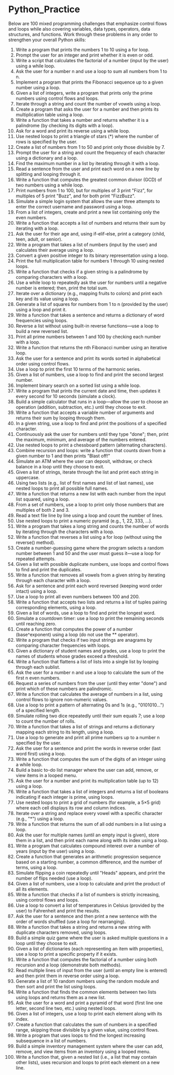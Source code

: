 # Python_Practice

Below are 100 mixed programming challenges that emphasize control flows and loops while also covering variables, data types, operators, data structures, and functions. Work through these problems in any order to strengthen your overall Python skills:

1. Write a program that prints the numbers 1 to 10 using a for loop.
2. Prompt the user for an integer and print whether it is even or odd.
3. Write a script that calculates the factorial of a number (input by the user) using a while loop.
4. Ask the user for a number n and use a loop to sum all numbers from 1 to n.
5. Implement a program that prints the Fibonacci sequence up to a given number using a loop.
6. Given a list of integers, write a program that prints only the prime numbers using control flows and loops.
7. Iterate through a string and count the number of vowels using a loop.
8. Create a program that asks the user for a number and then prints its multiplication table using a loop.
9. Write a function that takes a number and returns whether it is a palindrome (by checking its digits with a loop).
10. Ask for a word and print its reverse using a while loop.
11. Use nested loops to print a triangle of stars (*) where the number of rows is specified by the user.
12. Create a list of numbers from 1 to 50 and print only those divisible by 7.
13. Prompt the user for a string and count the frequency of each character using a dictionary and a loop.
14. Find the maximum number in a list by iterating through it with a loop.
15. Read a sentence from the user and print each word on a new line by splitting and looping through it.
16. Write a function that computes the greatest common divisor (GCD) of two numbers using a while loop.
17. Print numbers from 1 to 100, but for multiples of 3 print "Fizz", for multiples of 5 print "Buzz", and for both print "FizzBuzz".
18. Simulate a simple login system that allows the user three attempts to enter the correct username and password using a loop.
19. From a list of integers, create and print a new list containing only the even numbers.
20. Write a function that accepts a list of numbers and returns their sum by iterating with a loop.
21. Ask the user for their age and, using if-elif-else, print a category (child, teen, adult, or senior).
22. Write a program that takes a list of numbers (input by the user) and calculates their average using a loop.
23. Convert a given positive integer to its binary representation using a loop.
24. Print the full multiplication table for numbers 1 through 10 using nested loops.
25. Write a function that checks if a given string is a palindrome by comparing characters with a loop.
26. Use a while loop to repeatedly ask the user for numbers until a negative number is entered; then, print the total sum.
27. Iterate over a dictionary (e.g., mapping fruits to colors) and print each key and its value using a loop.
28. Generate a list of squares for numbers from 1 to n (provided by the user) using a loop and print it.
29. Write a function that takes a sentence and returns a dictionary of word frequencies using loops.
30. Reverse a list without using built-in reverse functions—use a loop to build a new reversed list.
31. Print all prime numbers between 1 and 100 by checking each number with a loop.
32. Write a function that returns the nth Fibonacci number using an iterative loop.
33. Ask the user for a sentence and print its words sorted in alphabetical order using control flows.
34. Use a loop to print the first 10 terms of the harmonic series.
35. Given a list of numbers, use a loop to find and print the second largest number.
36. Implement binary search on a sorted list using a while loop.
37. Write a program that prints the current date and time, then updates it every second for 10 seconds (simulate a clock).
38. Build a simple calculator that runs in a loop—allow the user to choose an operation (addition, subtraction, etc.) until they choose to exit.
39. Write a function that accepts a variable number of arguments and returns their sum by looping through them.
40. In a given string, use a loop to find and print the positions of a specified character.
41. Continuously ask the user for numbers until they type "done"; then, print the maximum, minimum, and average of the numbers entered.
42. Use nested loops to print a chessboard pattern (alternating characters).
43. Combine recursion and loops: write a function that counts down from a given number to 1 and then prints "Blast off!"
44. Simulate an ATM where the user can deposit, withdraw, or check balance in a loop until they choose to exit.
45. Given a list of strings, iterate through the list and print each string in uppercase.
46. Using two lists (e.g., list of first names and list of last names), use nested loops to print all possible full names.
47. Write a function that returns a new list with each number from the input list squared, using a loop.
48. From a set of numbers, use a loop to print only those numbers that are multiples of both 2 and 3.
49. Read a text file line by line using a loop and count the number of lines.
50. Use nested loops to print a numeric pyramid (e.g., 1, 22, 333, …).
51. Write a program that takes a long string and counts the number of words by iterating through the characters with a loop.
52. Write a function that reverses a list using a for loop (without using the reverse() method).
53. Create a number-guessing game where the program selects a random number between 1 and 50 and the user must guess it—use a loop for repeated attempts.
54. Given a list with possible duplicate numbers, use loops and control flows to find and print the duplicates.
55. Write a function that removes all vowels from a given string by iterating through each character with a loop.
56. Ask for a sentence and print each word reversed (keeping word order intact) using a loop.
57. Use a loop to print all even numbers between 100 and 200.
58. Write a function that accepts two lists and returns a list of tuples pairing corresponding elements, using a loop.
59. Given a list of words, use a loop to find and print the longest word.
60. Simulate a countdown timer: use a loop to print the remaining seconds until reaching zero.
61. Create a function that computes the power of a number (base^exponent) using a loop (do not use the ** operator).
62. Write a program that checks if two input strings are anagrams by comparing character frequencies with loops.
63. Given a dictionary of student names and grades, use a loop to print the names of students whose grades exceed a threshold.
64. Write a function that flattens a list of lists into a single list by looping through each sublist.
65. Ask the user for a number n and use a loop to calculate the sum of the first n even numbers.
66. Request a series of numbers from the user (until they enter "done") and print which of these numbers are palindromic.
67. Write a function that calculates the average of numbers in a list, using control flows to ignore non-numeric values.
68. Use a loop to print a pattern of alternating 0s and 1s (e.g., "0101010...") of a specified length.
69. Simulate rolling two dice repeatedly until their sum equals 7; use a loop to count the number of rolls.
70. Write a function that takes a list of strings and returns a dictionary mapping each string to its length, using a loop.
71. Use a loop to generate and print all prime numbers up to a number n specified by the user.
72. Ask the user for a sentence and print the words in reverse order (last word first) using a loop.
73. Write a function that computes the sum of the digits of an integer using a while loop.
74. Build a basic to-do list manager where the user can add, remove, or view items in a looped menu.
75. Ask the user for a number and print its multiplication table (up to 12) using a loop.
76. Write a function that takes a list of integers and returns a list of booleans indicating if each integer is prime, using loops.
77. Use nested loops to print a grid of numbers (for example, a 5×5 grid) where each cell displays its row and column indices.
78. Iterate over a string and replace every vowel with a specific character (e.g., "*") using a loop.
79. Write a function that returns the sum of all odd numbers in a list using a loop.
80. Ask the user for multiple names (until an empty input is given), store them in a list, and then print each name along with its index using a loop.
81. Write a program that calculates compound interest over a number of years (input by the user) using a loop.
82. Create a function that generates an arithmetic progression sequence based on a starting number, a common difference, and the number of terms, using a loop.
83. Simulate flipping a coin repeatedly until "Heads" appears, and print the number of flips needed (use a loop).
84. Given a list of numbers, use a loop to calculate and print the product of all its elements.
85. Write a function that checks if a list of numbers is strictly increasing, using control flows and loops.
86. Use a loop to convert a list of temperatures in Celsius (provided by the user) to Fahrenheit and print the results.
87. Ask the user for a sentence and then print a new sentence with the order of words shuffled (use a loop for rearranging).
88. Write a function that takes a string and returns a new string with duplicate characters removed, using loops.
89. Build a simple quiz game where the user is asked multiple questions in a loop until they choose to exit.
90. Given a list of dictionaries (each representing an item with properties), use a loop to print a specific property if it exists.
91. Write a function that computes the factorial of a number using both recursion and a loop (demonstrate both methods).
92. Read multiple lines of input from the user (until an empty line is entered) and then print them in reverse order using a loop.
93. Generate a list of 10 random numbers using the random module and then sort and print the list using loops.
94. Write a function that finds the common elements between two lists using loops and returns them as a new list.
95. Ask the user for a word and print a pyramid of that word (first line one letter, second line two, etc.) using nested loops.
96. Given a list of integers, use a loop to print each element along with its index.
97. Create a function that calculates the sum of numbers in a specified range, skipping those divisible by a given value, using control flows.
98. Write a program that uses loops to find the longest increasing subsequence in a list of numbers.
99. Build a simple inventory management system where the user can add, remove, and view items from an inventory using a looped menu.
100. Write a function that, given a nested list (i.e., a list that may contain other lists), uses recursion and loops to print each element on a new line.
